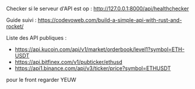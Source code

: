 Checker si le serveur d'API est op : http://127.0.0.1:8000/api/healthchecker

Guide suivi : https://codevoweb.com/build-a-simple-api-with-rust-and-rocket/

Liste des API publiques : 
- https://api.kucoin.com/api/v1/market/orderbook/level1?symbol=ETH-USDT
- https://api.bitfinex.com/v1/pubticker/ethusd
- https://api1.binance.com/api/v3/ticker/price?symbol=ETHUSDT

pour le front regarder YEUW